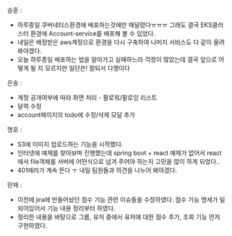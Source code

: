 승훈 :
- 하루종일 쿠버네티스환경에 배포하는것에만 매달렸다ㅠㅠㅠ 그래도 결국 EKS클러스터 환경에 Account-service를 배포해 볼 수 있었다.
- 내일은 배정받은 aws계정으로 환경을 다시 구축하여 나머지 서비스도 다 같이 올려봐야겠다.
- 오늘 하루종일 배포하는 법을 알아가고 실패하느라 걱정이 많았는데 결국 앞으로 어떻게 될 지 모르지만 일단은! 잘되서 다행이다

은송 :  
- 계정 공개여부에 따라 화면 처리 - 팔로워/팔로잉 리스트 
- 달력 수정
- account페이지의 todo에 수정/삭제 모달 추가

명호 :  
- S3에 이미지 업로드하는 기능을 시작했다.
- 인터넷에 예제를 찾아보며 진행했는데 spring boot + react 예제가 없어서 react에서 file객체를 서버에 어떤식으로 넘겨 주어야 하는지 고민을 많이 하게 되었다..
- 401에러가 계속 뜬다 ㅜ 내일 팀원들과 의견을 나누어 봐야겠다.

민재 :
- 이전에 jira에 만들어놨던 점수 기능 관련 이슈들을 수정하였다. 점수 기능 명세가 덜 되어있어서 기능 내용 정리부터 하였다.
- 정리한 내용을 바탕으로 그룹, 유저 중에서 유저에 대한 점수 추가, 조회 기능 먼저 구현하였다.
